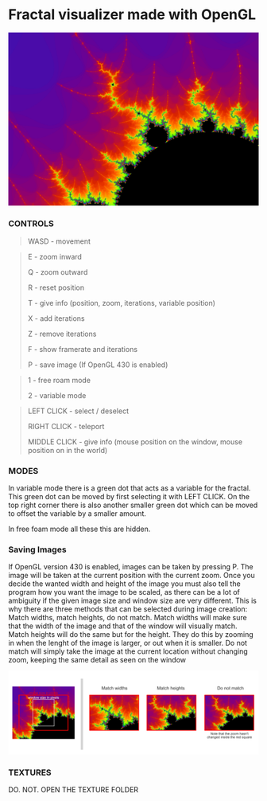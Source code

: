 # Fractal visualizer made with OpenGL

![image](fractal13.PNG)

### CONTROLS

> WASD - movement

> E - zoom inward
>
> Q - zoom outward
>
> R - reset position
>
> T - give info  (position, zoom, iterations, variable position)
> 
> X - add iterations
> 
> Z - remove iterations
>
> F - show framerate and iterations
>
> P - save image    (If OpenGL 430 is enabled)


> 1 - free roam mode
>
> 2 - variable mode


> LEFT CLICK   - select / deselect
> 
> RIGHT CLICK  - teleport
> 
> MIDDLE CLICK - give info  (mouse position on the window, mouse position on in the world)

### MODES

In variable mode there is a green dot that acts as a variable for the fractal.
This green dot can be moved by first selecting it with LEFT CLICK.
On the top right corner there is also another smaller green dot which can be moved to offset the variable by a smaller amount.

In free foam mode all these this are hidden.

### Saving Images
If OpenGL version 430 is enabled, images can be taken by pressing P.
The image will be taken at the current position with the current zoom.
Once you decide the wanted width and height of the image you must also tell the program how you want the image to be scaled,
as there can be a lot of ambiguity if the given image size and window size are very different.
This is why there are three methods that can be selected during image creation: Match widths, match heights, do not match. 
Match widths will make sure that the width of the image and that of the window will visually match.
Match heights will do the same but for the height.
They do this by zooming in when the lenght of the image is larger, or out when it is smaller.
Do not match will simply take the image at the current location without changing zoom, keeping the same detail as seen on the window

![comparison](FractalImageComparison3.png)

### TEXTURES

DO. NOT. OPEN THE TEXTURE FOLDER